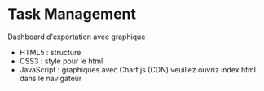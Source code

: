 # Task Management
Dashboard d'exportation avec graphique
- HTML5 : structure 
- CSS3 : style pour le html
- JavaScript : graphiques avec Chart.js (CDN)
veuillez ouvriz index.html dans le navigateur 
